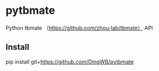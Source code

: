 # pytbmate
Python tbmate （https://github.com/zhou-lab/tbmate） API

## Install
pip install git+https://github.com/DingWB/pytbmate